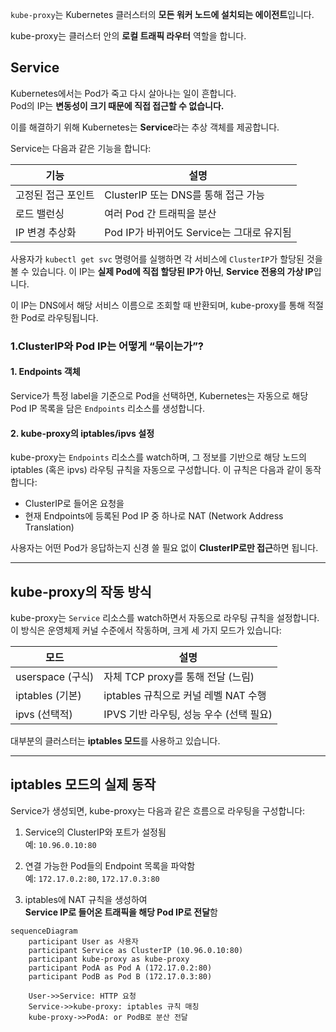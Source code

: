 `kube-proxy`는 Kubernetes 클러스터의 **모든 워커 노드에 설치되는 에이전트**입니다.  

 kube-proxy는 클러스터 안의 **로컬 트래픽 라우터** 역할을 합니다.

## Service 

Kubernetes에서는 Pod가 죽고 다시 살아나는 일이 흔합니다.  
Pod의 IP는 **변동성이 크기 때문에 직접 접근할 수 없습니다.**

이를 해결하기 위해 Kubernetes는 **Service**라는 추상 객체를 제공합니다.

Service는 다음과 같은 기능을 합니다:

| 기능         | 설명                            |
| ---------- | ----------------------------- |
| 고정된 접근 포인트 | ClusterIP 또는 DNS를 통해 접근 가능    |
| 로드 밸런싱     | 여러 Pod 간 트래픽을 분산              |
| IP 변경 추상화  | Pod IP가 바뀌어도 Service는 그대로 유지됨 |

사용자가 `kubectl get svc` 명령어를 실행하면 각 서비스에 `ClusterIP`가 할당된 것을 볼 수 있습니다.
이 IP는 **실제 Pod에 직접 할당된 IP가 아닌**, **Service 전용의 가상 IP**입니다.

이 IP는 DNS에서 해당 서비스 이름으로 조회할 때 반환되며, kube-proxy를 통해 적절한 Pod로 라우팅됩니다.

### 1.ClusterIP와 Pod IP는 어떻게 “묶이는가”?

#### 1. **Endpoints 객체**

Service가 특정 label을 기준으로 Pod을 선택하면, Kubernetes는 자동으로 해당 Pod IP 목록을 담은 `Endpoints` 리소스를 생성합니다.

#### 2. **kube-proxy의 iptables/ipvs 설정**

kube-proxy는 `Endpoints` 리소스를 watch하며, 그 정보를 기반으로 해당 노드의 iptables (혹은 ipvs) 라우팅 규칙을 자동으로 구성합니다. 이 규칙은 다음과 같이 동작합니다:
- ClusterIP로 들어온 요청을
- 현재 Endpoints에 등록된 Pod IP 중 하나로 NAT (Network Address Translation)

사용자는 어떤 Pod가 응답하는지 신경 쓸 필요 없이 **ClusterIP로만 접근**하면 됩니다.

---
## kube-proxy의 작동 방식

kube-proxy는 `Service` 리소스를 watch하면서 자동으로 라우팅 규칙을 설정합니다.  
이 방식은 운영체제 커널 수준에서 작동하며, 크게 세 가지 모드가 있습니다:

|모드|설명|
|---|---|
|userspace (구식)|자체 TCP proxy를 통해 전달 (느림)|
|iptables (기본)|iptables 규칙으로 커널 레벨 NAT 수행|
|ipvs (선택적)|IPVS 기반 라우팅, 성능 우수 (선택 필요)|

대부분의 클러스터는 **iptables 모드**를 사용하고 있습니다.

---

## iptables 모드의 실제 동작

Service가 생성되면, kube-proxy는 다음과 같은 흐름으로 라우팅을 구성합니다:

1. Service의 ClusterIP와 포트가 설정됨  
    예: `10.96.0.10:80`
    
2. 연결 가능한 Pod들의 Endpoint 목록을 파악함  
    예: `172.17.0.2:80`, `172.17.0.3:80`
    
3. iptables에 NAT 규칙을 생성하여  
    **Service IP로 들어온 트래픽을 해당 Pod IP로 전달**함

``` mermaid
sequenceDiagram
    participant User as 사용자
    participant Service as ClusterIP (10.96.0.10:80)
    participant kube-proxy as kube-proxy
    participant PodA as Pod A (172.17.0.2:80)
    participant PodB as Pod B (172.17.0.3:80)

    User->>Service: HTTP 요청
    Service->>kube-proxy: iptables 규칙 매칭
    kube-proxy->>PodA: or PodB로 분산 전달

```

